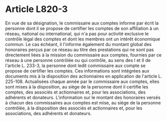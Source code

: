 # Article L820-3

En vue de sa désignation, le commissaire aux comptes informe par écrit la personne dont il se propose de certifier les comptes de son affiliation à un réseau, national ou international, qui n'a pas pour activité exclusive le contrôle légal des comptes et dont les membres ont un intérêt économique commun. Le cas échéant, il l'informe également du montant global des honoraires perçus par ce réseau au titre des prestations qui ne sont pas directement liées à la mission du commissaire aux comptes, fournies par ce réseau à une personne contrôlée ou qui contrôle, au sens des I et II de l'article L. 233-3, la personne dont ledit commissaire aux compte se propose de certifier les comptes. Ces informations sont intégrées aux documents mis à la disposition des actionnaires en application de l'article L. 225-108. Actualisées chaque année par le commissaire aux comptes, elles sont mises à la disposition, au siège de la personne dont il certifie les comptes, des associés et actionnaires et, pour les associations, des adhérents et donateurs.   L'information sur le montant des honoraires versés à chacun des commissaires aux comptes est mise, au siège de la personne contrôlée, à la disposition des associés et actionnaires et, pour les associations, des adhérents et donateurs.